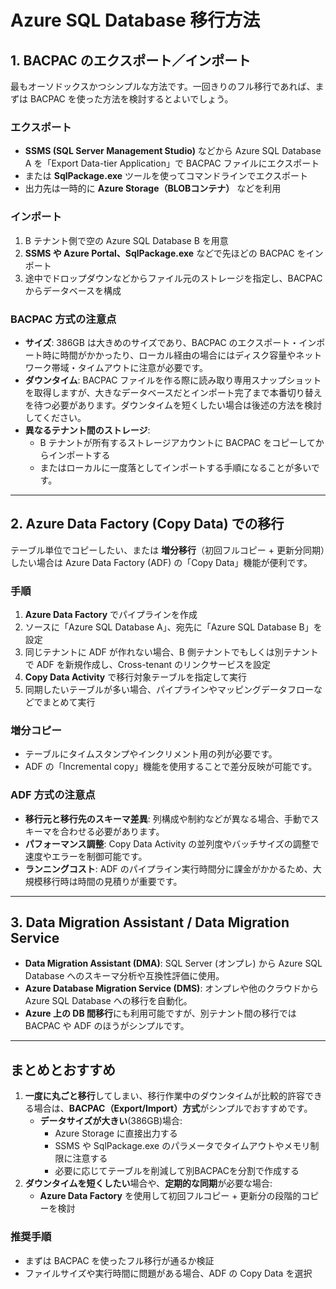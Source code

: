 # Azure SQL Database 移行方法

## 1. BACPAC のエクスポート／インポート

最もオーソドックスかつシンプルな方法です。一回きりのフル移行であれば、まずは BACPAC を使った方法を検討するとよいでしょう。

### エクスポート

- **SSMS (SQL Server Management Studio)** などから Azure SQL Database A を「Export Data-tier Application」で BACPAC ファイルにエクスポート
- または **SqlPackage.exe** ツールを使ってコマンドラインでエクスポート
- 出力先は一時的に **Azure Storage（BLOBコンテナ）** などを利用

### インポート

1. B テナント側で空の Azure SQL Database B を用意
2. **SSMS や Azure Portal、SqlPackage.exe** などで先ほどの BACPAC をインポート
3. 途中でドロップダウンなどからファイル元のストレージを指定し、BACPAC からデータベースを構成

### BACPAC 方式の注意点

- **サイズ**: 386GB は大きめのサイズであり、BACPAC のエクスポート・インポート時に時間がかかったり、ローカル経由の場合にはディスク容量やネットワーク帯域・タイムアウトに注意が必要です。
- **ダウンタイム**: BACPAC ファイルを作る際に読み取り専用スナップショットを取得しますが、大きなデータベースだとインポート完了まで本番切り替えを待つ必要があります。ダウンタイムを短くしたい場合は後述の方法を検討してください。
- **異なるテナント間のストレージ**:
  - B テナントが所有するストレージアカウントに BACPAC をコピーしてからインポートする
  - またはローカルに一度落としてインポートする手順になることが多いです。

---

## 2. Azure Data Factory (Copy Data) での移行

テーブル単位でコピーしたい、または **増分移行**（初回フルコピー + 更新分同期）したい場合は Azure Data Factory (ADF) の「Copy Data」機能が便利です。

### 手順

1. **Azure Data Factory** でパイプラインを作成
2. ソースに「Azure SQL Database A」、宛先に「Azure SQL Database B」を設定
3. 同じテナントに ADF が作れない場合、B 側テナントでもしくは別テナントで ADF を新規作成し、Cross-tenant のリンクサービスを設定
4. **Copy Data Activity** で移行対象テーブルを指定して実行
5. 同期したいテーブルが多い場合、パイプラインやマッピングデータフローなどでまとめて実行

### 増分コピー

- テーブルにタイムスタンプやインクリメント用の列が必要です。
- ADF の「Incremental copy」機能を使用することで差分反映が可能です。

### ADF 方式の注意点

- **移行元と移行先のスキーマ差異**: 列構成や制約などが異なる場合、手動でスキーマを合わせる必要があります。
- **パフォーマンス調整**: Copy Data Activity の並列度やバッチサイズの調整で速度やエラーを制御可能です。
- **ランニングコスト**: ADF のパイプライン実行時間分に課金がかかるため、大規模移行時は時間の見積りが重要です。

---

## 3. Data Migration Assistant / Data Migration Service

- **Data Migration Assistant (DMA)**: SQL Server (オンプレ) から Azure SQL Database へのスキーマ分析や互換性評価に使用。
- **Azure Database Migration Service (DMS)**: オンプレや他のクラウドから Azure SQL Database への移行を自動化。
- **Azure 上の DB 間移行**にも利用可能ですが、別テナント間の移行では BACPAC や ADF のほうがシンプルです。

---

## まとめとおすすめ

1. **一度に丸ごと移行**してしまい、移行作業中のダウンタイムが比較的許容できる場合は、**BACPAC（Export/Import）方式**がシンプルでおすすめです。
   - **データサイズが大きい**(386GB)場合:
     - Azure Storage に直接出力する
     - SSMS や SqlPackage.exe のパラメータでタイムアウトやメモリ制限に注意する
     - 必要に応じてテーブルを削減して別BACPACを分割で作成する
2. **ダウンタイムを短くしたい**場合や、**定期的な同期**が必要な場合:
   - **Azure Data Factory** を使用して初回フルコピー + 更新分の段階的コピーを検討

### 推奨手順
- まずは BACPAC を使ったフル移行が通るか検証
- ファイルサイズや実行時間に問題がある場合、ADF の Copy Data を選択
